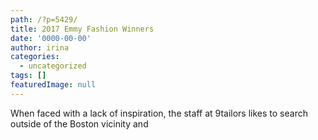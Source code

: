 ```yaml
---
path: /?p=5429/
title: 2017 Emmy Fashion Winners
date: '0000-00-00'
author: irina
categories:
  - uncategorized
tags: []
featuredImage: null
---
```

When faced with a lack of inspiration, the staff at 9tailors likes to search outside of the Boston vicinity and